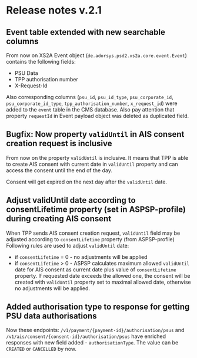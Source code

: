# Release notes v.2.1

## Event table extended with new searchable columns
From now on XS2A Event object (`de.adorsys.psd2.xs2a.core.event.Event`) contains the following fields:
 * PSU Data
 * TPP authorisation number
 * X-Request-Id

Also corresponding columns (`psu_id`, `psu_id_type`, `psu_corporate_id`, `psu_corporate_id_type`, `tpp_authorisation_number`, `x_request_id`) were added to the `event` table in the CMS database.
Also pay attention that property `requestId` in Event payload object was deleted as duplicated field.

## Bugfix: Now property `validUntil` in AIS consent creation request is inclusive
From now on the property `validUntil` is inclusive. It means that TPP is able to create AIS consent with current date in `validUntil` property and 
can access the consent until the end of the day.

Consent will get expired on the next day after the `validUntil` date.

## Adjust validUntil date according to consentLifetime property (set in ASPSP-profile) during creating AIS consent
When TPP sends AIS consent creation request, `validUntil` field may be adjusted according to `consentLifetime` property (from ASPSP-profile)
Following rules are used to adjust `validUntil` date:
 * if `consentLifetime` = 0 - no adjustments will be applied
 * if `consentLifetime` > 0 - ASPSP calculates maximum allowed `validUntil` date for AIS consent as current date plus value of `consentLifetime` property. 
If requested date exceeds the allowed one, the consent will be created with `validUntil` property set to maximal allowed date, otherwise no adjustments will be applied.

## Added authorisation type to response for getting PSU data authorisations

Now these endpoints: `/v1/payment/{payment-id}/authorisation/psus` and `/v1/ais/consent/{consent-id}/authorisation/psus` have enriched
responses with new field added - `authorisationType`. The value can be `CREATED` or `CANCELLED` by now.
